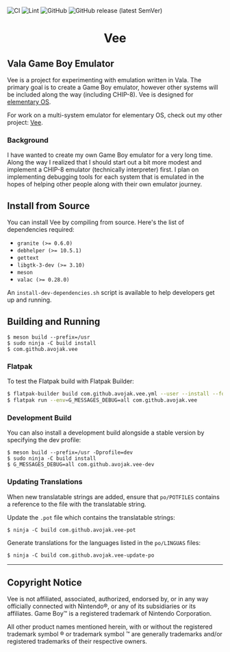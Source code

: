 ![CI](https://github.com/avojak/vee/workflows/CI/badge.svg)
![Lint](https://github.com/avojak/vee/workflows/Lint/badge.svg)
![GitHub](https://img.shields.io/github/license/avojak/vee.svg?color=blue)
![GitHub release (latest SemVer)](https://img.shields.io/github/v/release/avojak/vee?sort=semver)

<!-- <p align="center">
  <img src="data/assets/vee.svg" alt="Icon" />
</p> -->
<h1 align="center">Vee</h1>
<!-- <p align="center">
  <a href="https://appcenter.elementary.io/com.github.avojak.vee"><img src="https://appcenter.elementary.io/badge.svg" alt="Get it on AppCenter" /></a>
</p> -->

## Vala Game Boy Emulator

Vee is a project for experimenting with emulation written in Vala. The primary goal is to create a Game Boy emulator, however other systems will be included along the way (including CHIP-8). Vee is designed for [elementary OS](https://elementary.io).

For work on a multi-system emulator for elementary OS, check out my other project: [Vee](https://github.com/avojak/vee).

### Background

I have wanted to create my own Game Boy emulator for a very long time. Along the way I realized that I should start out a bit more modest and implement a CHIP-8 emulator (technically interpreter) first. I plan on implementing debugging tools for each system that is emulated in the hopes of helping other people along with their own emulator journey.

## Install from Source

You can install Vee by compiling from source. Here's the list of
dependencies required:

- `granite (>= 0.6.0)`
- `debhelper (>= 10.5.1)`
- `gettext`
- `libgtk-3-dev (>= 3.10)`
- `meson`
- `valac (>= 0.28.0)`

An `install-dev-dependencies.sh` script is available to help developers get up and running.

## Building and Running

```
$ meson build --prefix=/usr
$ sudo ninja -C build install
$ com.github.avojak.vee
```

### Flatpak

To test the Flatpak build with Flatpak Builder:

```bash
$ flatpak-builder build com.github.avojak.vee.yml --user --install --force-clean
$ flatpak run --env=G_MESSAGES_DEBUG=all com.github.avojak.vee
```

### Development Build

You can also install a development build alongside a stable version by specifying the dev profile:

```
$ meson build --prefix=/usr -Dprofile=dev
$ sudo ninja -C build install
$ G_MESSAGES_DEBUG=all com.github.avojak.vee-dev
```

### Updating Translations

When new translatable strings are added, ensure that `po/POTFILES` contains a
reference to the file with the translatable string.

Update the `.pot` file which contains the translatable strings:

```
$ ninja -C build com.github.avojak.vee-pot
```

Generate translations for the languages listed in the `po/LINGUAS` files:

```
$ ninja -C build com.github.avojak.vee-update-po
```

---

## Copyright Notice

Vee is not affiliated, associated, authorized, endorsed by, or in any way officially connected with Nintendo&reg;, or any of its subsidiaries or its affiliates. Game Boy&trade; is a registered trademark of Nintendo Corporation.

All other product names mentioned herein, with or without the registered trademark symbol &reg; or trademark symbol &trade; are generally trademarks and/or registered trademarks of their respective owners.